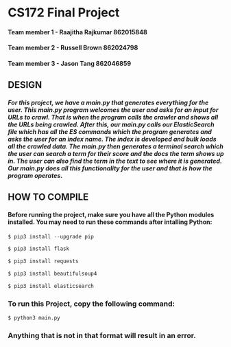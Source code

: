 # CS172 Final Project

#### Team member 1 - Raajitha Rajkumar 862015848
#### Team member 2 - Russell Brown 862024798
#### Team member 3 - Jason Tang 862046859

## DESIGN

#####  For this project, we have a main.py that generates everything for the user. This main.py program welcomes the user and asks for an input for URLs to crawl. That is when the program calls the crawler and shows all the URLs being crawled. After this, our main.py calls our ElasticSearch file which has all the ES commands which the program generates and asks the user for an index name. The index is developed and bulk loads all the crawled data. The main.py then generates a terminal search which the user can search a term for their score and the docs the term shows up in. The user can also find the term in the text to see where it is generated. Our main.py does all this functionality for the user and that is how the program operates. 

## HOW TO COMPILE

#### Before running the project, make sure you have all the Python modules installed. You may need to run these commands after intalling Python:

```python
$ pip3 install --upgrade pip
```
```python
$ pip3 install flask
```
```python
$ pip3 install requests
```
```python
$ pip3 install beautifulsoup4
```
```python
$ pip3 install elasticsearch
```

### To run this Project, copy the following command:

```python
$ python3 main.py
```
### Anything that is not in that format will result in an error. 
